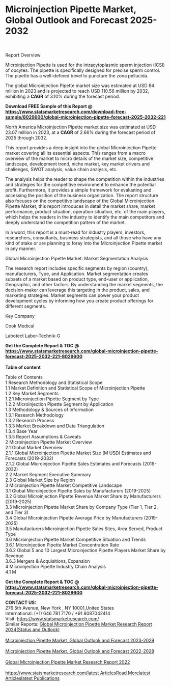 <h1>Microinjection Pipette Market, Global Outlook and Forecast 2025-2032</h1><br/><p>Report Overview</p><p>Microinjection Pipette is used for the intracytoplasmic sperm injection (ICSI) of oocytes. The pipette is specifically designed for precise sperm control. The pipette has a well-defined bevel to puncture the zona pellucida.</p><p>The global Microinjection Pipette market size was estimated at USD 84 million in 2023 and is projected to reach USD 110.56 million by 2032, exhibiting a <strong>CAGR</strong> of 3.10% during the forecast period.</p><p><strong>Download FREE Sample of this Report @ <a href="https://www.statsmarketresearch.com/download-free-sample/8029600/global-microinjection-pipette-forecast-2025-2032-221">https://www.statsmarketresearch.com/download-free-sample/8029600/global-microinjection-pipette-forecast-2025-2032-221</a></strong></p><p>North America Microinjection Pipette market size was estimated at USD 23.07 million in 2023, at a <strong>CAGR</strong> of 2.66% during the forecast period of 2025 through 2032.</p><p>This report provides a deep insight into the global Microinjection Pipette market covering all its essential aspects. This ranges from a macro overview of the market to micro details of the market size, competitive landscape, development trend, niche market, key market drivers and challenges, SWOT analysis, value chain analysis, etc.</p><p>The analysis helps the reader to shape the competition within the industries and strategies for the competitive environment to enhance the potential profit. Furthermore, it provides a simple framework for evaluating and accessing the position of the business organization. The report structure also focuses on the competitive landscape of the Global Microinjection Pipette Market, this report introduces in detail the market share, market performance, product situation, operation situation, etc. of the main players, which helps the readers in the industry to identify the main competitors and deeply understand the competition pattern of the market.</p><p>In a word, this report is a must-read for industry players, investors, researchers, consultants, business strategists, and all those who have any kind of stake or are planning to foray into the Microinjection Pipette market in any manner.</p><p>Global Microinjection Pipette Market: Market Segmentation Analysis</p><p>The research report includes specific segments by region (country), manufacturers, Type, and Application. Market segmentation creates subsets of a market based on product type, end-user or application, Geographic, and other factors. By understanding the market segments, the decision-maker can leverage this targeting in the product, sales, and marketing strategies. Market segments can power your product development cycles by informing how you create product offerings for different segments.</p><p>Key Company</p><p>Cook Medical</p><p>Labotect Labor-Technik-G</p><div><b>Get the Complete Report & TOC @ <a href="https://www.statsmarketresearch.com/global-microinjection-pipette-forecast-2025-2032-221-8029600">https://www.statsmarketresearch.com/global-microinjection-pipette-forecast-2025-2032-221-8029600</a></b></div><br><b>Table of content</b><p>Table of Contents<br />1 Research Methodology and Statistical Scope<br />1.1 Market Definition and Statistical Scope of Microinjection Pipette<br />1.2 Key Market Segments<br />1.2.1 Microinjection Pipette Segment by Type<br />1.2.2 Microinjection Pipette Segment by Application<br />1.3 Methodology & Sources of Information<br />1.3.1 Research Methodology<br />1.3.2 Research Process<br />1.3.3 Market Breakdown and Data Triangulation<br />1.3.4 Base Year<br />1.3.5 Report Assumptions & Caveats<br />2 Microinjection Pipette Market Overview<br />2.1 Global Market Overview<br />2.1.1 Global Microinjection Pipette Market Size (M USD) Estimates and Forecasts (2019-2032)<br />2.1.2 Global Microinjection Pipette Sales Estimates and Forecasts (2019-2032)<br />2.2 Market Segment Executive Summary<br />2.3 Global Market Size by Region<br />3 Microinjection Pipette Market Competitive Landscape<br />3.1 Global Microinjection Pipette Sales by Manufacturers (2019-2025)<br />3.2 Global Microinjection Pipette Revenue Market Share by Manufacturers (2019-2025)<br />3.3 Microinjection Pipette Market Share by Company Type (Tier 1, Tier 2, and Tier 3)<br />3.4 Global Microinjection Pipette Average Price by Manufacturers (2019-2025)<br />3.5 Manufacturers Microinjection Pipette Sales Sites, Area Served, Product Type<br />3.6 Microinjection Pipette Market Competitive Situation and Trends<br />3.6.1 Microinjection Pipette Market Concentration Rate<br />3.6.2 Global 5 and 10 Largest Microinjection Pipette Players Market Share by Revenue<br />3.6.3 Mergers & Acquisitions, Expansion<br />4 Microinjection Pipette Industry Chain Analysis<br />4.1 M<br><div><b>Get the Complete Report & TOC @ <a href="https://www.statsmarketresearch.com/global-microinjection-pipette-forecast-2025-2032-221-8029600">https://www.statsmarketresearch.com/global-microinjection-pipette-forecast-2025-2032-221-8029600</a></b></div></p> <b>CONTACT US:</b><br>276 5th Avenue, New York , NY 10001,United States<br>International: (+1) 646 781 7170 / +91 8087042414<br>Visit: <a href="https://www.statsmarketresearch.com/">https://www.statsmarketresearch.com/</a><br>Similar Reports: <a href="https://www.statsmarketresearch.com/global-microinjection-pipette-forecast-2025-2032-221-8029600">Global Microinjection Pipette Market Research Report 2024(Status and Outlook)</a><br/><br/><a href="https://www.statsmarketresearch.com/global-microinjection-pipette-forecast-2025-2032-221-8029600">Microinjection Pipette Market, Global Outlook and Forecast 2023-2029</a><br/><br/><a href="https://www.statsmarketresearch.com/global-microinjection-pipette-forecast-2025-2032-221-8029600">Microinjection Pipette Market, Global Outlook and Forecast 2022-2028</a><br/><br/><a href="https://www.statsmarketresearch.com/global-microinjection-pipette-forecast-2025-2032-221-8029600">Global Microinjection Pipette Market Research Report 2022</a><br/><br/><a href="https://gyeongbokgung.com">https://www.statsmarketresearch.com/</a><a href="https://hallyeomaritime.com">latest Articles</a><a href="https://jingwansa.com">Read More</a><a href=https://nguoiviet.jp/">latest Articles</a><a href="https://www.intelmarketresearch.com/">latest Publications</a>